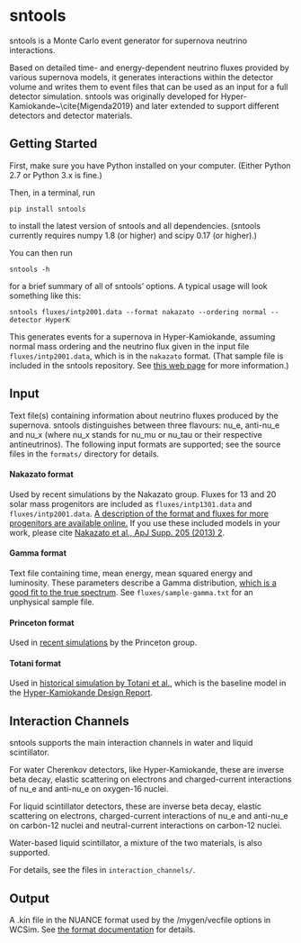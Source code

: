 # sntools
sntools is a Monte Carlo event generator for supernova neutrino interactions.

Based on detailed time- and energy-dependent neutrino fluxes provided by various supernova models, it generates interactions within the detector volume and writes them to event files that can be used as an input for a full detector simulation.
sntools was originally developed for Hyper-Kamiokande~\cite{Migenda2019} and later extended to support different detectors and detector materials.

## Getting Started
First, make sure you have Python installed on your computer. (Either Python 2.7 or Python 3.x is fine.)

Then, in a terminal, run
```
pip install sntools
```
to install the latest version of sntools and all dependencies.
(sntools currently requires numpy 1.8 (or higher) and scipy 0.17 (or higher).)

You can then run
```
sntools -h
```
for a brief summary of all of sntools’ options.
A typical usage will look something like this:
```
sntools fluxes/intp2001.data --format nakazato --ordering normal --detector HyperK
```
This generates events for a supernova in Hyper-Kamiokande, assuming normal mass ordering and the neutrino flux given in the input file `fluxes/intp2001.data`, which is in the `nakazato` format.
(That sample file is included in the sntools repository. See [this web page](http://asphwww.ph.noda.tus.ac.jp/snn/index.html) for more information.)


## Input
Text file(s) containing information about neutrino fluxes produced by the supernova.
sntools distinguishes between three flavours: nu_e, anti-nu_e and nu_x (where nu_x stands for nu_mu or nu_tau or their respective antineutrinos).
The following input formats are supported; see the source files in the `formats/` directory for details.

#### Nakazato format
Used by recent simulations by the Nakazato group. Fluxes for 13 and 20 solar mass progenitors are included as `fluxes/intp1301.data` and `fluxes/intp2001.data`. [A description of the format and fluxes for more progenitors are available online.](http://asphwww.ph.noda.tus.ac.jp/snn/index.html)
If you use these included models in your work, please cite [Nakazato et al., ApJ Supp. 205 (2013) 2](https://arxiv.org/abs/1210.6841).

#### Gamma format
Text file containing time, mean energy, mean squared energy and luminosity. These parameters describe a Gamma distribution, [which is a good fit to the true spectrum](https://arxiv.org/abs/1211.3920). See `fluxes/sample-gamma.txt` for an unphysical sample file.

#### Princeton format
Used in [recent simulations](https://arxiv.org/abs/1804.00689) by the Princeton group.

#### Totani format
Used in [historical simulation by Totani et al.](https://arxiv.org/abs/astro-ph/9710203), which is the baseline model in the [Hyper-Kamiokande Design Report](https://arxiv.org/abs/1805.04163).


## Interaction Channels
sntools supports the main interaction channels in water and liquid scintillator.

For water Cherenkov detectors, like Hyper-Kamiokande, these are inverse beta decay, elastic scattering on electrons and charged-current interactions of nu_e and anti-nu_e on oxygen-16 nuclei.

For liquid scintillator detectors, these are inverse beta decay, elastic scattering on electrons, charged-current interactions of nu_e and anti-nu_e on carbon-12 nuclei and neutral-current interactions on carbon-12 nuclei.

Water-based liquid scintillator, a mixture of the two materials, is also supported.

For details, see the files in `interaction_channels/`.


## Output
A .kin file in the NUANCE format used by the /mygen/vecfile options in WCSim. See [the format documentation](http://neutrino.phy.duke.edu/nuance-format/) for details.

